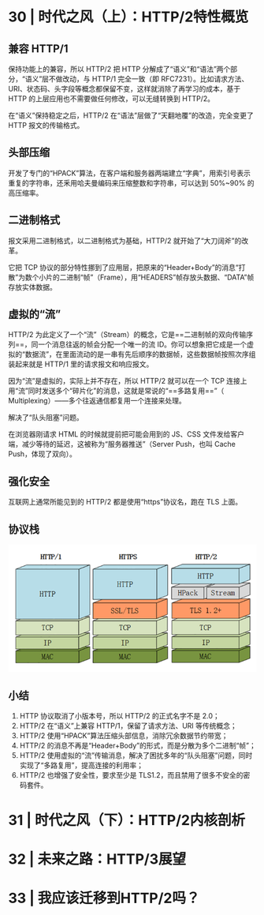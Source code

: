 # 30 | 时代之风（上）：HTTP/2特性概览
## 兼容 HTTP/1
保持功能上的兼容，所以 HTTP/2 把 HTTP 分解成了“语义”和“语法”两个部分，“语义”层不做改动，与 HTTP/1 完全一致（即 RFC7231）。比如请求方法、URI、状态码、头字段等概念都保留不变，这样就消除了再学习的成本，基于 HTTP 的上层应用也不需要做任何修改，可以无缝转换到 HTTP/2。

在“语义”保持稳定之后，HTTP/2 在“语法”层做了“天翻地覆”的改造，完全变更了 HTTP 报文的传输格式。

## 头部压缩
开发了专门的“HPACK”算法，在客户端和服务器两端建立“字典”，用索引号表示重复的字符串，还釆用哈夫曼编码来压缩整数和字符串，可以达到 50%~90% 的高压缩率。

## 二进制格式
报文采用二进制格式，以二进制格式为基础，HTTP/2 就开始了“大刀阔斧”的改革。

它把 TCP 协议的部分特性挪到了应用层，把原来的“Header+Body”的消息“打散”为数个小片的二进制“帧”（Frame），用“HEADERS”帧存放头数据、“DATA”帧存放实体数据。

## 虚拟的“流”
HTTP/2 为此定义了一个“流”（Stream）的概念，它是==二进制帧的双向传输序列==，同一个消息往返的帧会分配一个唯一的流 ID。你可以想象把它成是一个虚拟的“数据流”，在里面流动的是一串有先后顺序的数据帧，这些数据帧按照次序组装起来就是 HTTP/1 里的请求报文和响应报文。

因为“流”是虚拟的，实际上并不存在，所以 HTTP/2 就可以在一个 TCP 连接上用“流”同时发送多个“碎片化”的消息，这就是常说的“==多路复用==”（ Multiplexing）——多个往返通信都复用一个连接来处理。

解决了“队头阻塞”问题。

在浏览器刚请求 HTML 的时候就提前把可能会用到的 JS、CSS 文件发给客户端，减少等待的延迟，这被称为“服务器推送”（Server Push，也叫 Cache Push，体现了双向）。

## 强化安全
互联网上通常所能见到的 HTTP/2 都是使用“https”协议名，跑在 TLS 上面。

## 协议栈
![title](https://raw.githubusercontent.com/Elingering/note-images/master/gitnote/2020/04/02/Snipaste_2020-04-02_13-27-32-1585805260909.png)

## 小结
1. HTTP 协议取消了小版本号，所以 HTTP/2 的正式名字不是 2.0；
2. HTTP/2 在“语义”上兼容 HTTP/1，保留了请求方法、URI 等传统概念；
3. HTTP/2 使用“HPACK”算法压缩头部信息，消除冗余数据节约带宽；
4. HTTP/2 的消息不再是“Header+Body”的形式，而是分散为多个二进制“帧”；
5. HTTP/2 使用虚拟的“流”传输消息，解决了困扰多年的“队头阻塞”问题，同时实现了“多路复用”，提高连接的利用率；
6. HTTP/2 也增强了安全性，要求至少是 TLS1.2，而且禁用了很多不安全的密码套件。

# 31 | 时代之风（下）：HTTP/2内核剖析

# 32 | 未来之路：HTTP/3展望

# 33 | 我应该迁移到HTTP/2吗？

